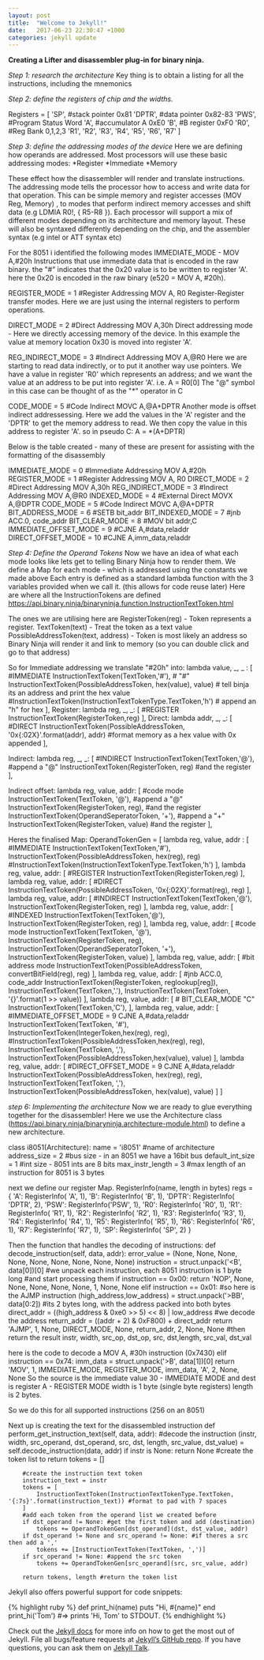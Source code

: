 ```yaml
---
layout: post
title:  "Welcome to Jekyll!"
date:   2017-06-23 22:30:47 +1000
categories: jekyll update
---
```

**Creating a Lifter and disassembler plug-in for binary ninja.**

*Step 1: research the architecture*
Key thing is to obtain a listing for all the instructions, including the mnemonics 

*Step 2: define the registers of chip and the widths.*

Registers = [
    'SP',       #stack pointer 0x81
    'DPTR',       #data pointer  0x82-83
    'PWS',      #Program Status Word
    'A',        #accumulator A 0xE0
    'B',        #B register 0xF0
    'R0',       #Reg Bank 0,1,2,3
    'R1',
    'R2',
    'R3',
    'R4',
    'R5',
    'R6',
    'R7'
]

*Step 3: define the addressing modes of the device*
Here we are defining how operands are addressed.
Most processors will use these basic addressing modes:
*Register
*Immediate
*Memory

These effect how the disassembler will render and translate instructions. The addressing mode tells the processor how to access and write data for that operation. This can be simple memory and register accesses (MOV Reg, Memory) , to modes that perform indirect memory accesses and shift data (e.g LDMIA R0!, { R5-R8 }).
Each processor will support a mix of different modes depending on its architecture and memory layout. These will also be syntaxed differently depending on the chip, and the assembler syntax (e.g intel or ATT syntax etc)

For the 8051 i identified the following modes
IMMEDIATE_MODE - MOV A,#20h
Instructions that use immediate data that is encoded in the raw binary.
the "#" indicates that the 0x20 value is to be written to register 'A'. here the 0x20 is encoded in the raw binary (e520 = MOV A, #20h).

REGISTER_MODE = 1 #Register Addressing MOV A, R0
Register-Register transfer modes. Here we are just using the internal registers to perform operations.

DIRECT_MODE = 2 #Direct Addressing   MOV A,30h
Direct addressing mode - Here we directly accessing memory of the device. 
In this example the value at memory location 0x30 is moved into register 'A'.

REG_INDIRECT_MODE = 3   #Indirect Addressing MOV A,@R0
Here we are starting to read data indirectly, or to put it another way use pointers.
We have a value in register 'R0' which represents an address; and we want the value at an address to be put into register 'A'.
i.e.
A = R0[0]
The "@" symbol in this case can be thought of as the "*" operator in C

CODE_MODE = 5       #Code Indirect   MOVC A,@A+DPTR
Another mode is offset indirect addressessing. 
Here we add the values in the 'A' register and the 'DPTR' to get the memory address to read.
We then copy the value in this address to register 'A'.
so in pseudo C:
A = *(A+DPTR)

Below is the table created - many of these are present for assisting with the formatting of the disassembly

IMMEDIATE_MODE = 0  #Immediate Addressing    MOV A,#20h
REGISTER_MODE = 1 #Register Addressing MOV A, R0
DIRECT_MODE = 2 #Direct Addressing   MOV A,30h
REG_INDIRECT_MODE = 3   #Indirect Addressing MOV A,@R0
INDEXED_MODE = 4   #External Direct MOVX A,@DPTR
CODE_MODE = 5       #Code Indirect   MOVC A,@A+DPTR
BIT_ADDRESS_MODE = 6 #SETB bit_addr
BIT_INDEXED_MODE = 7 #jnb ACC.0, code_addr
BIT_CLEAR_MODE = 8 #MOV bit addr,C
IMMEDIATE_OFFSET_MODE = 9 #CJNE A,#data,reladdr
DIRECT_OFFSET_MODE = 10 #CJNE A,imm_data,reladdr

*Step 4: Define the Operand Tokens*
Now we have an idea of what each mode looks like lets get to telling Binary Ninja how to render them.
We define a Map for each mode - which is addressed using the constants we made above
Each entry is defined as a standard lambda function with the 3 variables provided when we call it. (this allows for code reuse later)
Here are where all the InstructionTokens are defined https://api.binary.ninja/binaryninja.function.InstructionTextToken.html

The ones we are utilising here are
RegisterToken(reg) - Token represents a register.
TextToken(text) - Treat the token as a text value
PossibleAddressToken(text, address) - Token is most likely an address so Binary Ninja will render it and link to memory (so you can double click and go to that address)

So for Immediate addressing we translate "#20h" into:
lambda value, _, _ : [ #IMMEDIATE
        InstructionTextToken(TextToken,'#'), # "#"
        InstructionTextToken(PossibleAddressToken, hex(value), value) # tell binja its an address and print the hex value
        #InstructionTextToken(InstructionTextTokenType.TextToken,'h') # append an "h" for hex
    ],
Register:
lambda reg, _, _: [ #REGISTER
        InstructionTextToken(RegisterToken,reg)
    ],
Direct:
lambda addr, _, _: [ #DIRECT
        InstructionTextToken(PossibleAddressToken, '0x{:02X}'.format(addr), addr) #format memory as a hex value with 0x appended
    ],

Indirect:
lambda reg, _, _: [ #INDIRECT
        InstructionTextToken(TextToken,'@'),        #append a "@"
        InstructionTextToken(RegisterToken, reg)    #and the register
    ],

Indirect offset:
lambda reg, value, addr: [ #code mode
        InstructionTextToken(TextToken, '@'),               #append a "@"
        InstructionTextToken(RegisterToken, reg),           #and the register
        InstructionTextToken(OperandSeperatorToken, '+'),   #append a "+"
        InstructionTextToken(RegisterToken, value)          #and the register
    ],

Heres the finalised Map:
OperandTokenGen = [
    lambda reg, value, addr : [ #IMMEDIATE
        InstructionTextToken(TextToken,'#'),
        InstructionTextToken(PossibleAddressToken, hex(reg), reg)
        #InstructionTextToken(InstructionTextTokenType.TextToken,'h')
    ],
    lambda reg, value, addr: [ #REGISTER
        InstructionTextToken(RegisterToken,reg)
    ],
    lambda reg, value, addr: [ #DIRECT
        InstructionTextToken(PossibleAddressToken, '0x{:02X}'.format(reg), reg)
    ],
    lambda reg, value, addr: [ #INDIRECT
        InstructionTextToken(TextToken,'@'),
        InstructionTextToken(RegisterToken, reg)
    ],
    lambda reg, value, addr: [ #INDEXED
        InstructionTextToken(TextToken,'@'),
        InstructionTextToken(RegisterToken, reg)
    ],
    lambda reg, value, addr: [ #code mode
        InstructionTextToken(TextToken, '@'),
        InstructionTextToken(RegisterToken, reg),
        InstructionTextToken(OperandSeperatorToken, '+'),
        InstructionTextToken(RegisterToken, value)
    ],
    lambda reg, value, addr: [ #bit address mode
        InstructionTextToken(PossibleAddressToken, convertBitField(reg), reg)
    ],
    lambda reg, value, addr: [ #jnb ACC.0, code_addr
        InstructionTextToken(RegisterToken, reglookup[reg]),
        InstructionTextToken(TextToken,'.'),
        InstructionTextToken(TextToken, '{}'.format(1 >> value))
    ],
    lambda reg, value, addr: [ # BIT_CLEAR_MODE "C"
        InstructionTextToken(TextToken,'C'),
    ],
    lambda reg, value, addr: [ #IMMEDIATE_OFFSET_MODE = 9 CJNE A,#data,reladdr
        InstructionTextToken(TextToken, '#'),
        InstructionTextToken(IntegerToken,hex(reg), reg),
        #InstructionTextToken(PossibleAddressToken,hex(reg), reg),
        InstructionTextToken(TextToken, ','),
        InstructionTextToken(PossibleAddressToken,hex(value), value)
    ],
    lambda reg, value, addr: [ #DIRECT_OFFSET_MODE = 9 CJNE A,#data,reladdr
        InstructionTextToken(PossibleAddressToken, hex(reg), reg),
        InstructionTextToken(TextToken, ','),
        InstructionTextToken(PossibleAddressToken, hex(value), value)
    ]
]

*step 6: Implementing the architecture*
Now we are ready to glue everything together for the disassembler!
Here we use the Architecture class (https://api.binary.ninja/binaryninja.architecture-module.html) to define a new architecture.

class i8051(Architecture):
    name = 'i8051' #name of architecture 
    address_size = 2 #bus size - in an 8051 we have a 16bit bus
    default_int_size = 1 #int size - 8051 ints are 8 bits 
    max_instr_length = 3 #max length of an instruction for 8051 is 3 bytes

next we define our register Map.
RegisterInfo(name, length in bytes)
    regs = {
        'A': RegisterInfo(  'A', 1),
        'B': RegisterInfo(  'B', 1),
        'DPTR': RegisterInfo( 'DPTR', 2),
        'PSW': RegisterInfo('PSW', 1),
        'R0': RegisterInfo( 'R0', 1),
        'R1': RegisterInfo( 'R1', 1),
        'R2': RegisterInfo( 'R2', 1),
        'R3': RegisterInfo( 'R3', 1),
        'R4': RegisterInfo( 'R4', 1),
        'R5': RegisterInfo( 'R5', 1),
        'R6': RegisterInfo( 'R6', 1),
        'R7': RegisterInfo( 'R7', 1),
        'SP': RegisterInfo( 'SP', 2)
    }

Then the function that handles the decoding of instructions:
def decode_instruction(self, data, addr):
    error_value = (None, None, None, None, None, None, None, None, None)
    instruction = struct.unpack('<B', data[0])[0] #we unpack each instruction, each 8051 instruction is 1 byte long
    #and start processing them
    if instruction == 0x00: 
        return 'NOP', None, None, None, None, None, 1, None, None
    elif instruction == 0x01: #so here is the AJMP instruction
            (high_address,low_address) = struct.unpack('>BB', data[0:2]) #its 2 bytes long, with the address packed into both bytes
            direct_addr = ((high_address & 0xe0 >> 5) << 8) | low_address #we decode the address
            return_addr = ((addr + 2) & 0xF800) + direct_addr
            return 'AJMP', 1, None, DIRECT_MODE, None, return_addr, 2, None, None #then return the result instr, width, src_op, dst_op, src, dst,length, src_val, dst_val
    
here is the code to decode a MOV A, #30h instruction (0x7430)
    elif instruction == 0x74:
        imm_data = struct.unpack('>B', data[1])[0]
        return 'MOV',   1, IMMEDIATE_MODE, REGISTER_MODE, imm_data, 'A', 2, None, None
So the source is the immediate value 30 - IMMEDIATE MODE
and dest is register A - REGISTER MODE
width is 1 byte (single byte registers)
length is 2 bytes.

So we do this for all supported instructions (256 on an 8051)

Next up is creating the text for the disassembled instruction
 def perform_get_instruction_text(self, data, addr):
        #decode the instruction
        (instr, width, src_operand, dst_operand, src, dst, length, src_value, dst_value) = self.decode_instruction(data, addr)
        if instr is None:
            return None
        #create the token list to return
        tokens = []

        #create the instruction text token
        instruction_text = instr
        tokens = [
            InstructionTextToken(InstructionTextTokenType.TextToken, '{:7s}'.format(instruction_text)) #format to pad with 7 spaces
        ]
        #add each token from the operand list we created before
        if dst_operand != None: #get the first token and add (destination)
            tokens += OperandTokenGen[dst_operand](dst, dst_value, addr)
        if dst_operand != None and src_operand != None: #if theres a src then add a ','
            tokens += [InstructionTextToken(TextToken, ',')]
        if src_operand != None: #append the src token
            tokens += OperandTokenGen[src_operand](src, src_value, addr)

        return tokens, length #return the token list
        


Jekyll also offers powerful support for code snippets:

{% highlight ruby %}
def print_hi(name)
  puts "Hi, #{name}"
end
print_hi('Tom')
#=> prints 'Hi, Tom' to STDOUT.
{% endhighlight %}

Check out the [Jekyll docs][jekyll-docs] for more info on how to get the most out of Jekyll. File all bugs/feature requests at [Jekyll’s GitHub repo][jekyll-gh]. If you have questions, you can ask them on [Jekyll Talk][jekyll-talk].

[jekyll-docs]: https://jekyllrb.com/docs/home
[jekyll-gh]:   https://github.com/jekyll/jekyll
[jekyll-talk]: https://talk.jekyllrb.com/
